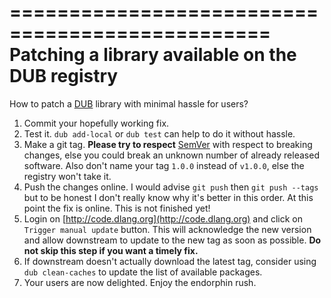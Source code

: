================================================
Patching a library available on the DUB registry
================================================

How to patch a [DUB](http://code.dlang.org/) library with minimal hassle for users?

  1. Commit your hopefully working fix.
  2. Test it. `dub add-local` or `dub test` can help to do it without hassle.
  3. Make a git tag. **Please try to respect** [SemVer](http://semver.org/) with respect to breaking changes, else you could break an unknown number of already released software. Also don't name your tag `1.0.0` instead of `v1.0.0`, else the registry won't take it.
  4. Push the changes online. I would advise `git push` then `git push --tags` but to be honest I don't really know why it's better in this order. At this point the fix is online. This is not finished yet!
  5. Login on [http://code.dlang.org](http://code.dlang.org) and click on `Trigger manual update` button. This will acknowledge the new version and allow downstream to update to the new tag as soon as possible. **Do not skip this step if you want a timely fix.**
  6. If downstream doesn't actually download the latest tag, consider using `dub clean-caches` to update the list of available packages.
  7. Your users are now delighted. Enjoy the endorphin rush.
